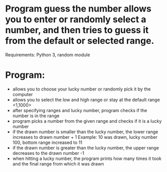 # Program guess the number allows you to enter or randomly select a number, and then tries to guess it from the default or selected range.

Requirements: Python 3, random module

# Program:
- allows you to choose your lucky number or randomly pick it by the computer
- allows you to select the low and high range or stay at the default range <1,1000>
- after specifying ranges and lucky number, program checks if the number is in the range
- program picks a number from the given range and checks if it is a lucky number
- if the drawn number is smaller than the lucky number, the lower range increases
  to drawn number + 1 Example: 10 was drawn, lucky number 100, bottom range increased to 11
- if the drawn number is greater than the lucky number, the upper range decreases
  to the drawn number -1
- when hitting a lucky number, the program prints how many times it took and the final range from which it
was drawn
